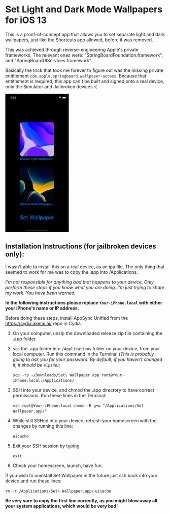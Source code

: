 # Set Light and Dark Mode Wallpapers for iOS 13

This is a proof-of-concept app that allows you to set separate light and dark wallpapers, just like the Shortcuts app allowed, before it was removed.

This was achieved through reverse-engineering Apple's private frameworks. The relevant ones were: "SpringBoardFoundation.framework", and "SpringBoardUIServices.framework".

Basically the trick that took me forever to figure out was the missing private entitlement `com.apple.springboard.wallpaper-access`. Because that entitlement is required, this app can't be built and signed onto a real device, only the Simulator and Jailbroken devices :(

<img alt="App with light and dark wallpapers ready to be set" src="Set-Wallpaper-Screenshot.png" width="200">


## Installation Instructions (for jailbroken devices only):

I wasn't able to install this on a real device, as an ipa file. The only thing that seemed to work for me was to copy the .app into /Applications.

_I'm not responsible for anything bad that happens to your device. Only perform these steps if you know what you are doing. I'm just trying to share my work. You have been warned._

**In the following instructions please replace `Your-iPhone.local` with either your iPhone's name or IP address.**

Before doing these steps, install AppSync Unified from the https://cydia.akemi.ai/ repo in Cydia.

1. On your computer, unzip the downloaded release zip file containing the .app folder.

2. `scp` the .app folder into `/Applications` folder on your device, from your local computer. Run this command in the Terminal _(This is probably going to ask you for your password. By default, if you haven't changed it, it should be `alpine`)_:
	
	`scp -rp ~/Downloads/Set\ Wallpaper.app root@Your-iPhone.local:/Applications/`
	
3. SSH into your device, and chmod the .app directory to have correct permissions. Run these lines in the Terminal:

	`ssh root@Your-iPhone.local`
	`chmod -R g+w "/Applications/Set Wallpaper.app/"`
	
4. While still SSHed into your device, refresh your homescreen with the changes by running this line:

	`uicache`
	
5. Exit your SSH session by typing 
	
	`exit`
	
6. Check your homescreen, launch, have fun.

If you wish to uninstall Set Wallpaper in the future just ssh back into your device and run these lines:

  `rm -r /Applications/Set\ Wallpaper.app/`
  `uicache`
	
**Be very sure to copy the first line correctly, as you might blow away all your system applications, which would be very bad!**
